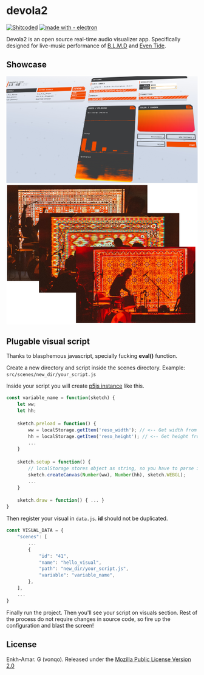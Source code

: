 # devola2

[![Shitcoded][ulaanbaatar-badge]][ub-wiki]
[![made with - electron](https://img.shields.io/static/v1?label=made+with&message=electron&color=%239feaf9&logo=electron&logoColor=%239feaf9)](https://)

Devola2 is an open source real-time audio visualizer app. Specifically designed for live-music performance of [B.L.M.D](https://linktr.ee/theblmd) and [Even Tide](https://www.youtube.com/@eventide6813). 

## Showcase
<img height="" src="https://github.com/vonqo/devola2/blob/main/assets/image/screen1.jpg" />

<img height="" src="https://github.com/vonqo/devola2/blob/main/assets/image/carpets.png" />

## Plugable visual script
Thanks to blasphemous javascript, specially fucking **eval()** function.


Create a new directory and script inside the scenes directory. Example: ```src/scenes/new_dir/your_script.js```


Inside your script you will create [p5js instance](https://p5js.org/reference/#/p5/p5) like this.
```javascript
const variable_name = function(sketch) {
    let ww;
    let hh;

    sketch.preload = function() {
        ww = localStorage.getItem('reso_width'); // <-- Get width from conf
        hh = localStorage.getItem('reso_height'); // <-- Get height from conf
        ...
    }

    sketch.setup = function() {
        // localStorage stores object as string, so you have to parse it into number
        sketch.createCanvas(Number(ww), Number(hh), sketch.WEBGL);
        ...
    }

    sketch.draw = function() { ... }
}
```

Then register your visual in ```data.js```. **id** should not be duplicated.
```javascript
const VISUAL_DATA = {
    "scenes": [
        ...
        {
            "id": "41",
            "name": "hello_visual",
            "path": "new_dir/your_script.js",
            "variable": "variable_name",
        },
    ],
    ...
}
```

Finally run the project. Then you'll see your script on visuals section. Rest of the process do not require changes in source code, so fire up the configuration and blast the screen!

## License
Enkh-Amar. G (vonqo). Released under the [Mozilla Public License Version 2.0](LICENSE)

[blmd-link]: https://linktr.ee/theblmd
[eventide-link]: https://www.youtube.com/@eventide6813
[ulaanbaatar-badge]: https://img.shields.io/badge/shitcoded%20in-%F0%9F%87%B2%F0%9F%87%B3ulaanbaatar-brightgreen.svg
[ub-wiki]: https://en.wikipedia.org/wiki/Ulaanbaatar
